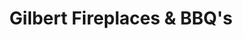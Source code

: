 ---
title: "Gilbert Fireplaces & BBQ's"
url: /gilbert/gilbert-fireplaces-and-bbqs/
shop: houseware
---
